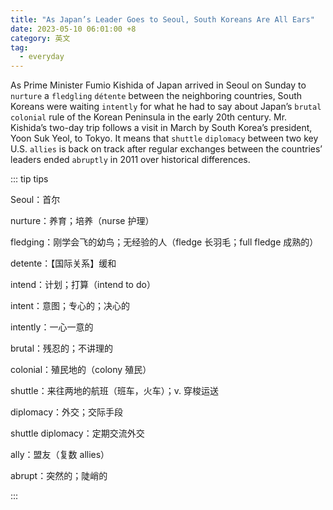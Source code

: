```yaml
---
title: "As Japan’s Leader Goes to Seoul, South Koreans Are All Ears"
date: 2023-05-10 06:01:00 +8
category: 英文
tag:
  - everyday
---
```


As Prime Minister Fumio Kishida of Japan arrived in Seoul on Sunday to `nurture` a `fledgling` `détente` between the neighboring countries, South Koreans were waiting `intently` for what he had to say about Japan’s `brutal` `colonial` rule of the Korean Peninsula in the early 20th century. Mr. Kishida’s two-day trip follows a visit in March by South Korea’s president, Yoon Suk Yeol, to Tokyo. It means that `shuttle` `diplomacy` between two key U.S. `allies` is back on track after regular exchanges between the countries’ leaders ended `abruptly` in 2011 over historical differences.

::: tip tips

Seoul：首尔

nurture：养育；培养（nurse 护理）

fledging：刚学会飞的幼鸟；无经验的人（fledge 长羽毛；full fledge 成熟的）

detente：【国际关系】缓和

intend：计划；打算（intend to do）

intent：意图；专心的；决心的

intently：一心一意的

brutal：残忍的；不讲理的

colonial：殖民地的（colony 殖民）

shuttle：来往两地的航班（班车，火车）；v. 穿梭运送

diplomacy：外交；交际手段

shuttle diplomacy：定期交流外交

ally：盟友（复数 allies）

abrupt：突然的；陡峭的

:::
